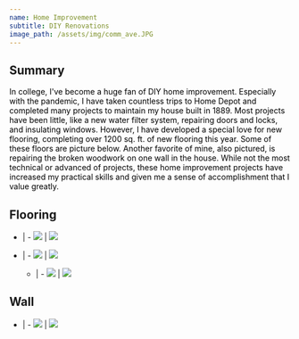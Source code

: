 ```yaml
---
name: Home Improvement
subtitle: DIY Renovations
image_path: /assets/img/comm_ave.JPG
---
```

## Summary
<span
 style="color:black"> In college, I've become a huge fan of DIY home improvement. Especially with the pandemic, I have taken countless trips to Home Depot and completed many projects to maintain my house built in 1889. Most projects have been little, like a new water filter system, repairing doors and locks, and insulating windows. However, I have developed a special love for new flooring, completing over 1200 sq. ft. of new flooring this year. Some of these floors are picture below. Another favorite of mine, also pictured, is repairing the broken woodwork on one wall in the house. While not the most technical or advanced of projects, these home improvement projects have increased my practical skills and given me a sense of accomplishment that I value greatly. </span>

## Flooring

- | -
  ![](\assets\img\home\zf_before.JPG) | ![](\assets\img\home\zf_plywood.JPG)


- | -
  ![](\assets\img\home\zf_layers.JPG) | ![](\assets\img\home\zf_done.JPG)

  - | -
  ![](\assets\img\home\zfbr_rotted.JPG) | ![](\assets\img\home\zfbr_done.JPG)



## Wall

  - | -
![](\assets\img\home\wall_before.JPG) | ![](\assets\img\home\wall_done.JPG)
